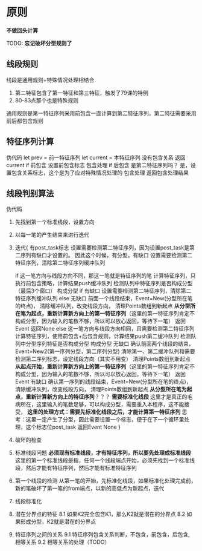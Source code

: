 # 原则

**不做回头计算**

TODO:
  **忘记破坏分型规则了**

## 线段规则

线段是通用规则+特殊情况处理相结合

1. 第二特征包含了第一特征和第三特征，触发了79课的特例
2. 80-83点那个也是特殊规则

通用规则是第一特征序列采用前包含一直计算到第二特征序列，第二特征需要采用前后都包含规则

## 特征序列计算

伪代码
    let prev = 前一特征序列
    let current = 本特征序列
    没有包含关系
        返回current
    if 前包含
        设置前包含标志
        包含处理
    if 后包含
        是第二特征序列吗？
            是，设置包含关系标志，这个是为了应对特殊情况处理的
            包含处理
    返回包含处理结果

## 线段判别算法

伪代码

1. 先找到第一个标准线段，设置方向
2. 以每一笔的产生结束来进行迭代
3. 迭代{
    有post_task标志
        设置需要检测第二特征序列，因为设置post_task是第二序列有缺口才设置的。
        因此这个时候，有分型，有缺口
            设置需要检测第二特征序列，清除第二特征序列缓冲队列

    if 这一笔方向与线段方向不同，那这一笔就是特征序列的笔
        计算特征序列，只执行前包含策略，计算结果push缓冲队列
        检测队列中特征序列是否构成分型（最后3个窗口）
        构成分型
            if 有缺口
                设置需要检测第二特征序列，清除第二特征序列缓冲队列
            else 无缺口
                前面一个线段结束，Event=New(分型所在笔的终点)，
                清除缓冲队列，改变线段方向，
                清理Points数组到新起点
                **从分型所在笔为起点，重新计算新方向上的第一特征序列**（这里的第一特征序列肯定不构成分型，因为输入的笔数不够，所以可以放心返回，等待下一笔）
                返回Event
        返回None
    else 这一笔方向与线段方向相同，且需要检测第二特征序列
        计算特征序列，使用前包含+后包含规则，计算结果push第二缓冲队列
        检测队列中分型序列特征是否构成分型
        构成分型
            无缺口
                确认前面两个线段的结束，Event=New2(第一序列分型，第二序列分型)
                清除第一、第二缓冲队列和需要检测第二序列标志，设定线段方向（其实不用变）
                清理Points数组到新起点
                **从起点开始，重新计算新方向上的第一特征序列**（这里的第一特征序列肯定不构成分型，因为输入的笔数不够，所以可以放心返回，等待下一笔）
                返回Event
            有缺口
                确认第一序列的线段结束，Event=New(分型所在笔的终点)，
                清除缓冲队列，改变线段方向，
                清理Points数组到新起点
                **从分型所在笔为起点，重新计算新方向上的特征序列**？？？
                **需要标准化线段**
                这里才是真正的毛病所在，这里输入的笔数足够，可以构成分型，需要重入本程序，这不能接受，
                **这里的处理方式：需要先标准化线段之后，才能计算第一特征序列**
                思考：这里一定产生了分型，因此需要设置一个标志，便于在下一个循环里处理，这个标志位post_task
                返回Event
    None
}

4. 破坏的检查

5. 标准线段问题
    **必须现有标准线段，才有特征序列，所以要先处理成标准线段**
    这里的第一个标准线段是指，任何一个线段端点开始，必须先找到一个标准线段，然后才能有特征序列，然后才能有标准特征序列

6. 第一个线段的检测
    从第一笔的开始，先标准化线段，如果标准化处理完成前，新的笔破坏了第一笔的from端点，以新的高低点为新起点，迭代

7. 线段标准化

8. 潜在分界点的特征
   8.1 如果K2完全包含K1，那么K2就是潜在的分界点
   8.2 如果形成分型，K2就是潜在的分界点

9. 特征序列之间的关系
    9.1 特征序列包含关系判断，不包含，前包含，后包含, 相等关系
    9.2 相等关系的处理（TODO）
